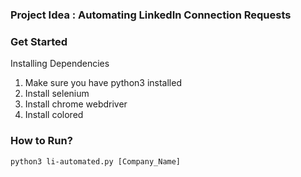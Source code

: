 ### Project Idea : Automating LinkedIn Connection Requests

### Get Started

Installing Dependencies

1. Make sure you have python3 installed
2. Install selenium
3. Install chrome webdriver
4. Install colored

### How to Run?

`python3 li-automated.py [Company_Name]`

